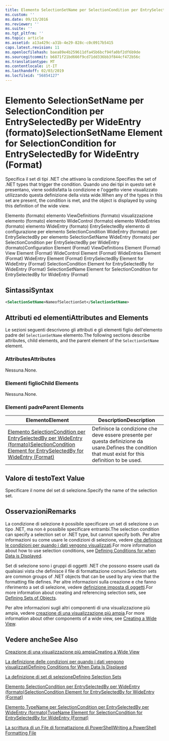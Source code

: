 ```yaml
---
title: Elemento SelectionSetName per SelectionCondition per EntrySelectedBy per WideEntry (formato) | Microsoft Docs
ms.custom: ''
ms.date: 09/13/2016
ms.reviewer: ''
ms.suite: ''
ms.tgt_pltfrm: ''
ms.topic: article
ms.assetid: a13a429c-a31b-4e29-828c-c0c0917b5415
caps.latest.revision: 11
ms.openlocfilehash: baea89e4b259611dfa45b6bcf94fa0bf2df6b9de
ms.sourcegitcommit: b6871f21bd666f9cd71dd336bb3f844cf472b56c
ms.translationtype: MT
ms.contentlocale: it-IT
ms.lasthandoff: 02/03/2019
ms.locfileid: "56854127"
---
```

# <a name="selectionsetname-element-for-selectioncondition-for-entryselectedby-for-wideentry-format"></a><span data-ttu-id="58127-102">Elemento SelectionSetName per SelectionCondition per EntrySelectedBy per WideEntry (formato)</span><span class="sxs-lookup"><span data-stu-id="58127-102">SelectionSetName Element for SelectionCondition for EntrySelectedBy for WideEntry (Format)</span></span>

<span data-ttu-id="58127-103">Specifica il set di tipi .NET che attivano la condizione.</span><span class="sxs-lookup"><span data-stu-id="58127-103">Specifies the set of .NET types that trigger the condition.</span></span> <span data-ttu-id="58127-104">Quando uno dei tipi in questo set è presentano, viene soddisfatta la condizione e l'oggetto viene visualizzato utilizzando questa definizione della vista wide.</span><span class="sxs-lookup"><span data-stu-id="58127-104">When any of the types in this set are present, the condition is met, and the object is displayed by using this definition of the wide view.</span></span>

<span data-ttu-id="58127-105">Elemento (formato) elemento ViewDefinitions (formato) visualizzazione elemento (formato) elemento WideControl (formato) elemento WideEntries (formato) elemento WideEntry (formato) EntrySelectedBy elemento di configurazione per elemento SelectionCondition WideEntry (formato) per EntrySelectedBy per elemento SelectionSetName WideEntry (formato) per SelectionCondition per EntrySelectedBy per WideEntry (formato)</span><span class="sxs-lookup"><span data-stu-id="58127-105">Configuration Element (Format) ViewDefinitions Element (Format) View Element (Format) WideControl Element (Format) WideEntries Element (Format) WideEntry Element (Format) EntrySelectedBy Element for WideEntry (Format) SelectionCondition Element for EntrySelectedBy for WideEntry (Format) SelectionSetName Element for SelectionCondition for EntrySelectedBy for WideEntry (Format)</span></span>

## <a name="syntax"></a><span data-ttu-id="58127-106">Sintassi</span><span class="sxs-lookup"><span data-stu-id="58127-106">Syntax</span></span>

```xml
<SelectionSetName>NameofSelectionSet</SelectionSetName>
```

## <a name="attributes-and-elements"></a><span data-ttu-id="58127-107">Attributi ed elementi</span><span class="sxs-lookup"><span data-stu-id="58127-107">Attributes and Elements</span></span>

<span data-ttu-id="58127-108">Le sezioni seguenti descrivono gli attributi e gli elementi figlio dell'elemento padre del `SelectionSetName` elemento.</span><span class="sxs-lookup"><span data-stu-id="58127-108">The following sections describe attributes, child elements, and the parent element of the `SelectionSetName` element.</span></span>

### <a name="attributes"></a><span data-ttu-id="58127-109">Attributes</span><span class="sxs-lookup"><span data-stu-id="58127-109">Attributes</span></span>

<span data-ttu-id="58127-110">Nessuna.</span><span class="sxs-lookup"><span data-stu-id="58127-110">None.</span></span>

### <a name="child-elements"></a><span data-ttu-id="58127-111">Elementi figlio</span><span class="sxs-lookup"><span data-stu-id="58127-111">Child Elements</span></span>

<span data-ttu-id="58127-112">Nessuna.</span><span class="sxs-lookup"><span data-stu-id="58127-112">None.</span></span>

### <a name="parent-elements"></a><span data-ttu-id="58127-113">Elementi padre</span><span class="sxs-lookup"><span data-stu-id="58127-113">Parent Elements</span></span>

|<span data-ttu-id="58127-114">Elemento</span><span class="sxs-lookup"><span data-stu-id="58127-114">Element</span></span>|<span data-ttu-id="58127-115">Description</span><span class="sxs-lookup"><span data-stu-id="58127-115">Description</span></span>|
|-------------|-----------------|
|[<span data-ttu-id="58127-116">Elemento SelectionCondition per EntrySelectedBy per WideEntry (formato)</span><span class="sxs-lookup"><span data-stu-id="58127-116">SelectionCondition Element for EntrySelectedBy for WideEntry (Format)</span></span>](./selectioncondition-element-for-entryselectedby-for-widecontrol-format.md)|<span data-ttu-id="58127-117">Definisce la condizione che deve essere presente per questa definizione da usare.</span><span class="sxs-lookup"><span data-stu-id="58127-117">Defines the condition that must exist for this definition to be used.</span></span>|

## <a name="text-value"></a><span data-ttu-id="58127-118">Valore di testo</span><span class="sxs-lookup"><span data-stu-id="58127-118">Text Value</span></span>

<span data-ttu-id="58127-119">Specificare il nome del set di selezione.</span><span class="sxs-lookup"><span data-stu-id="58127-119">Specify the name of the selection set.</span></span>

## <a name="remarks"></a><span data-ttu-id="58127-120">Osservazioni</span><span class="sxs-lookup"><span data-stu-id="58127-120">Remarks</span></span>

<span data-ttu-id="58127-121">La condizione di selezione è possibile specificare un set di selezione o un tipo .NET, ma non è possibile specificare entrambi.</span><span class="sxs-lookup"><span data-stu-id="58127-121">The selection condition can specify a selection set or .NET type, but cannot specify both.</span></span> <span data-ttu-id="58127-122">Per altre informazioni su come usare le condizioni di selezione, vedere [che definisce le condizioni per quando i dati vengono visualizzati](./defining-conditions-for-displaying-data.md).</span><span class="sxs-lookup"><span data-stu-id="58127-122">For more information about how to use selection conditions, see [Defining Conditions for when Data is Displayed](./defining-conditions-for-displaying-data.md).</span></span>

<span data-ttu-id="58127-123">Set di selezione sono i gruppi di oggetti .NET che possono essere usati da qualsiasi vista che definisce il file di formattazione comuni.</span><span class="sxs-lookup"><span data-stu-id="58127-123">Selection sets are common groups of .NET objects that can be used by any view that the formatting file defines.</span></span> <span data-ttu-id="58127-124">Per altre informazioni sulla creazione e che fanno riferimento a set di selezione, vedere [definizione imposta di oggetti](./defining-selection-sets.md).</span><span class="sxs-lookup"><span data-stu-id="58127-124">For more information about creating and referencing selection sets, see [Defining Sets of Objects](./defining-selection-sets.md).</span></span>

<span data-ttu-id="58127-125">Per altre informazioni sugli altri componenti di una visualizzazione più ampia, vedere [creazione di una visualizzazione più ampia](./creating-a-wide-view.md).</span><span class="sxs-lookup"><span data-stu-id="58127-125">For more information about other components of a wide view, see [Creating a Wide View](./creating-a-wide-view.md).</span></span>

## <a name="see-also"></a><span data-ttu-id="58127-126">Vedere anche</span><span class="sxs-lookup"><span data-stu-id="58127-126">See Also</span></span>

[<span data-ttu-id="58127-127">Creazione di una visualizzazione più ampia</span><span class="sxs-lookup"><span data-stu-id="58127-127">Creating a Wide View</span></span>](./creating-a-wide-view.md)

[<span data-ttu-id="58127-128">La definizione delle condizioni per quando i dati vengono visualizzati</span><span class="sxs-lookup"><span data-stu-id="58127-128">Defining Conditions for When Data Is Displayed</span></span>](./defining-conditions-for-displaying-data.md)

[<span data-ttu-id="58127-129">La definizione di set di selezione</span><span class="sxs-lookup"><span data-stu-id="58127-129">Defining Selection Sets</span></span>](./defining-selection-sets.md)

[<span data-ttu-id="58127-130">Elemento SelectionCondition per EntrySelectedBy per WideEntry (formato)</span><span class="sxs-lookup"><span data-stu-id="58127-130">SelectionCondition Element for EntrySelectedBy for WideEntry (Format)</span></span>](./selectioncondition-element-for-entryselectedby-for-widecontrol-format.md)

[<span data-ttu-id="58127-131">Elemento TypeName per SelectionCondition per EntrySelectedBy per WideEntry (formato)</span><span class="sxs-lookup"><span data-stu-id="58127-131">TypeName Element for SelectionCondition for EntrySelectedBy for WideEntry (Format)</span></span>](./typename-element-for-selectioncondition-for-entryselectedby-for-widecontrol-format.md)

[<span data-ttu-id="58127-132">La scrittura di un File di formattazione di PowerShell</span><span class="sxs-lookup"><span data-stu-id="58127-132">Writing a PowerShell Formatting File</span></span>](./writing-a-powershell-formatting-file.md)
